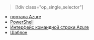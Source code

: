 > [!div class="op_single_selector"]
- [портала Azure](../articles/virtual-network/virtual-network-deploy-static-pip-arm-portal.md)
- [PowerShell](../articles/virtual-network/virtual-network-deploy-static-pip-arm-ps.md)
- [Интерфейс командной строки Azure](../articles/virtual-network/virtual-network-deploy-static-pip-arm-cli.md)
- [Шаблон](../articles/virtual-network/virtual-network-deploy-static-pip-arm-template.md)

<!--HONumber=Nov16_HO3-->



